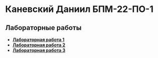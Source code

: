 # Каневский Даниил БПМ-22-ПО-1

## Лабораторные работы

* [**Лабораторная работа 1**](prj.lab/lab_01/report.md)
* [**Лабораторная работа 2**](prj.lab/lab_02/report.md)
* [**Лабораторная работа 3**](prj.lab/lab_03/report.md)
